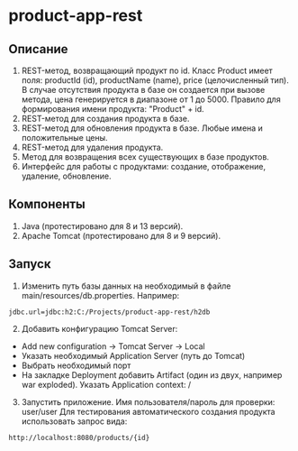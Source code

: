 # product-app-rest
## Описание
1. REST-метод, возвращающий продукт по id. Класс Product имеет поля: productId (id), productName (name), price (целочисленный тип). В случае отсутствия продукта в базе он создается при вызове метода, цена генерируется в диапазоне от 1 до 5000. Правило для формирования имени продукта: "Product" + id.
2. REST-метод для создания продукта в базе.
3. REST-метод для обновления продукта в базе. Любые имена и положительные цены.
4. REST-метод для удаления продукта.
5. Метод для возвращения всех существующих в базе продуктов.
6. Интерфейс для работы с продуктами: создание, отображение, удаление, обновление.
## Компоненты
1. Java (протестировано для 8 и 13 версий).
2. Apache Tomcat (протестировано для 8 и 9 версий).
## Запуск
1. Изменить путь базы данных на необходимый в файле main/resources/db.properties. Например: 
```
jdbc.url=jdbc:h2:C:/Projects/product-app-rest/h2db
```
2. Добавить конфигурацию Tomcat Server:
* Add new configuration -> Tomcat Server -> Local
* Указать необходимый Application Server (путь до Tomcat)
* Выбрать необходимый порт
* На закладке Deployment добавить Artifact (один из двух, например war exploded). Указать Application context: /
3. Запустить приложение. Имя пользователя/пароль для проверки: user/user
Для тестирования автоматического создания продукта использовать запрос вида:
```
http://localhost:8080/products/{id}
```
